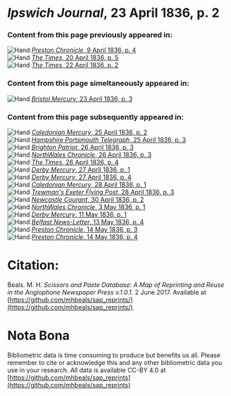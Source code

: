 # *Ipswich Journal*, 23 April 1836, p. 2  
  
### Content from this page previously appeared in:  
![Hand](http://scissorsandpaste.net/wp-content/uploads/2017/06/smallhandpointer.png) [*Preston Chronicle*, 9 April 1836, p. 4](https://mhbeals.github.io/sap_html/Preston-Chronicle/Preston-Chronicle-9-April-1836-p-4)  
![Hand](http://scissorsandpaste.net/wp-content/uploads/2017/06/smallhandpointer.png) [*The Times*, 20 April 1836, p. 5](https://mhbeals.github.io/sap_html/The-Times/The-Times-20-April-1836-p-5)  
![Hand](http://scissorsandpaste.net/wp-content/uploads/2017/06/smallhandpointer.png) [*The Times*, 22 April 1836, p. 2](https://mhbeals.github.io/sap_html/The-Times/The-Times-22-April-1836-p-2)  
  
### Content from this page simeltaneously appeared in:  
![Hand](http://scissorsandpaste.net/wp-content/uploads/2017/06/smallhandpointer.png) [*Bristol Mercury*, 23 April 1836, p. 3](https://mhbeals.github.io/sap_html/Bristol-Mercury/Bristol-Mercury-23-April-1836-p-3)  
  
### Content from this page subsequently appeared in:  
![Hand](http://scissorsandpaste.net/wp-content/uploads/2017/06/smallhandpointer.png) [*Caledonian Mercury*, 25 April 1836, p. 2](https://mhbeals.github.io/sap_html/Caledonian-Mercury/Caledonian-Mercury-25-April-1836-p-2)  
![Hand](http://scissorsandpaste.net/wp-content/uploads/2017/06/smallhandpointer.png) [*Hampshire Portsmouth Telegraph*, 25 April 1836, p. 3](https://mhbeals.github.io/sap_html/Hampshire-Portsmouth-Telegraph/Hampshire-Portsmouth-Telegraph-25-April-1836-p-3)  
![Hand](http://scissorsandpaste.net/wp-content/uploads/2017/06/smallhandpointer.png) [*Brighton Patriot*, 26 April 1836, p. 3](https://mhbeals.github.io/sap_html/Brighton-Patriot/Brighton-Patriot-26-April-1836-p-3)  
![Hand](http://scissorsandpaste.net/wp-content/uploads/2017/06/smallhandpointer.png) [*NorthWales Chronicle*, 26 April 1836, p. 3](https://mhbeals.github.io/sap_html/NorthWales-Chronicle/NorthWales-Chronicle-26-April-1836-p-3)  
![Hand](http://scissorsandpaste.net/wp-content/uploads/2017/06/smallhandpointer.png) [*The Times*, 26 April 1836, p. 4](https://mhbeals.github.io/sap_html/The-Times/The-Times-26-April-1836-p-4)  
![Hand](http://scissorsandpaste.net/wp-content/uploads/2017/06/smallhandpointer.png) [*Derby Mercury*, 27 April 1836, p. 1](https://mhbeals.github.io/sap_html/Derby-Mercury/Derby-Mercury-27-April-1836-p-1)  
![Hand](http://scissorsandpaste.net/wp-content/uploads/2017/06/smallhandpointer.png) [*Derby Mercury*, 27 April 1836, p. 4](https://mhbeals.github.io/sap_html/Derby-Mercury/Derby-Mercury-27-April-1836-p-4)  
![Hand](http://scissorsandpaste.net/wp-content/uploads/2017/06/smallhandpointer.png) [*Caledonian Mercury*, 28 April 1836, p. 1](https://mhbeals.github.io/sap_html/Caledonian-Mercury/Caledonian-Mercury-28-April-1836-p-1)  
![Hand](http://scissorsandpaste.net/wp-content/uploads/2017/06/smallhandpointer.png) [*Trewman's Exeter Flying Post*, 28 April 1836, p. 3](https://mhbeals.github.io/sap_html/Trewman's-Exeter-Flying-Post/Trewman's-Exeter-Flying-Post-28-April-1836-p-3)  
![Hand](http://scissorsandpaste.net/wp-content/uploads/2017/06/smallhandpointer.png) [*Newcastle Courant*, 30 April 1836, p. 2](https://mhbeals.github.io/sap_html/Newcastle-Courant/Newcastle-Courant-30-April-1836-p-2)  
![Hand](http://scissorsandpaste.net/wp-content/uploads/2017/06/smallhandpointer.png) [*NorthWales Chronicle*, 3 May 1836, p. 1](https://mhbeals.github.io/sap_html/NorthWales-Chronicle/NorthWales-Chronicle-3-May-1836-p-1)  
![Hand](http://scissorsandpaste.net/wp-content/uploads/2017/06/smallhandpointer.png) [*Derby Mercury*, 11 May 1836, p. 1](https://mhbeals.github.io/sap_html/Derby-Mercury/Derby-Mercury-11-May-1836-p-1)  
![Hand](http://scissorsandpaste.net/wp-content/uploads/2017/06/smallhandpointer.png) [*Belfast News-Letter*, 13 May 1836, p. 4](https://mhbeals.github.io/sap_html/Belfast-News-Letter/Belfast-News-Letter-13-May-1836-p-4)  
![Hand](http://scissorsandpaste.net/wp-content/uploads/2017/06/smallhandpointer.png) [*Preston Chronicle*, 14 May 1836, p. 3](https://mhbeals.github.io/sap_html/Preston-Chronicle/Preston-Chronicle-14-May-1836-p-3)  
![Hand](http://scissorsandpaste.net/wp-content/uploads/2017/06/smallhandpointer.png) [*Preston Chronicle*, 14 May 1836, p. 4](https://mhbeals.github.io/sap_html/Preston-Chronicle/Preston-Chronicle-14-May-1836-p-4)  


# Citation: 

Beals. M. H. *Scissors and Paste Database: A Map of Reprinting and Reuse in the Anglophone Newspaper Press v.1.0.1.* 2 June 2017. Available at [https://github.com/mhbeals/sap_reprints/](https://github.com/mhbeals/sap_reprints/). 

# Nota Bona

Bibliometric data is time consuming to produce but benefits us all. Please remember to cite or acknowledge this and any other bibliometric data you use in your research. All data is available CC-BY 4.0 at [https://github.com/mhbeals/sap_reprints](https://github.com/mhbeals/sap_reprints)